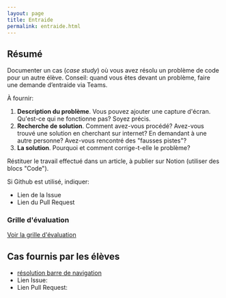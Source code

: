 ```yaml
---
layout: page
title: Entraide
permalink: entraide.html
---
```


## Résumé

Documenter un cas (*case study*) où vous avez résolu un problème de code pour un autre élève. Conseil: quand vous êtes devant un problème, faire une demande d’entraide via Teams. 

À fournir: 

1. **Description du problème**. Vous pouvez ajouter une capture d'écran. Qu'est-ce qui ne fonctionne pas? Soyez précis.
2. **Recherche de solution**. Comment avez-vous procédé? Avez-vous trouvé une solution en cherchant sur internet? En demandant à une autre personne? Avez-vous rencontré des "fausses pistes"?
3. **La solution**. Pourquoi et comment corrige-t-elle le problème?

Réstituer le travail effectué dans un article, à publier sur Notion (utiliser des blocs "Code").

Si Github est utilisé, indiquer:
  
  - Lien de la Issue
  - Lien du Pull Request

### Grille d'évaluation

[Voir la grille d'évaluation](https://eduvaud.sharepoint.com/:b:/s/ERACOM_ID311_Teams/EZz7bNquPXxNoFrS2OndvakBdIWqVNTFYsgfXjPQ7Pp5SQ?e=sqFiLC)  

## Cas fournis par les élèves

- [résolution barre de navigation](https://www.notion.so/Resolution-probl-me-charline-4b988ceefa4e4c1884d7535dec2fb1ce)
- Lien Issue: 
- Lien Pull Request: